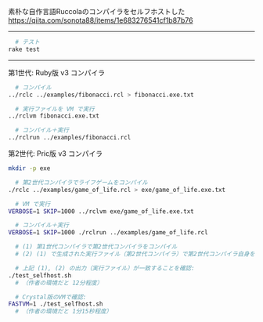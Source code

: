 素朴な自作言語Ruccolaのコンパイラをセルフホストした  
https://qiita.com/sonota88/items/1e683276541cf1b87b76

---

```sh
  # テスト
rake test
```

---

第1世代: Ruby版 v3 コンパイラ

```sh
  # コンパイル
../rclc ../examples/fibonacci.rcl > fibonacci.exe.txt

  # 実行ファイルを VM で実行
../rclvm fibonacci.exe.txt

  # コンパイル＋実行
../rclrun ../examples/fibonacci.rcl
```

第2世代: Pric版 v3 コンパイラ

```sh
mkdir -p exe

  # 第2世代コンパイラでライフゲームをコンパイル
./rclc ../examples/game_of_life.rcl > exe/game_of_life.exe.txt

  # VM で実行
VERBOSE=1 SKIP=1000 ../rclvm exe/game_of_life.exe.txt

  # コンパイル＋実行
VERBOSE=1 SKIP=1000 ./rclrun ../examples/game_of_life.rcl
```

```sh
  # (1) 第1世代コンパイラで第2世代コンパイラをコンパイル
  # (2) (1) で生成された実行ファイル（第2世代コンパイラ）で第2世代コンパイラ自身をコンパイル

  # 上記 (1), (2) の出力（実行ファイル）が一致することを確認:
./test_selfhost.sh
  # （作者の環境だと 12分程度）

  # Crystal版のVMで確認:
FASTVM=1 ./test_selfhost.sh
  # （作者の環境だと 1分15秒程度）
```
